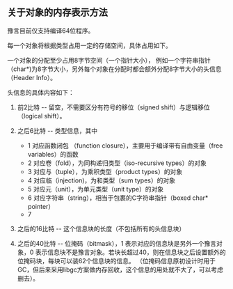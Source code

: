 ## 关于对象的内存表示方法


豫言目前仅支持编译64位程序。

每一个对象将根据类型占用一定的存储空间，具体占用如下。

一个对象的分配至少占用8字节空间（一个指针大小），
例如一个字符串指针（char*)为8字节大小，另外每个对象在分配时都会额外分配8字节大小的头信息（Header Info）。 

头信息的具体内容如下：
1. 前2比特 -- 留空，不需要区分有符号的移位（signed shift）与逻辑移位（logical shift）。
1. 之后6比特 -- 类型信息，其中
    * 1 对应函数闭包 （function closure），主要用于编译带有自由变量（free variables）的函数
    * 2 对应卷（fold），为同构递归类型（iso-recursive types）的对象
    * 3 对应与（tuple），为乘积类型（product types）的对象
    * 4 对应临（injection)，为和类型（sum types）的对象
    * 5 对应元（unit），为单元类型（unit type）的对象
    * 6 对应字符串（string），相当于包裹的C字符串指针（boxed char* pointer）
    * 7

1. 之后的16比特 -- 这个信息块的长度（不包括所有的头信息块）
2. 之后的40比特 -- 位掩码（bitmask），1 表示对应的信息块是另外一个豫言对象，0 表示信息块不是豫言对象。若块长超过40，则在信息块之后设置额外的位掩码块，每块可以装62个信息块的信息。 （位掩码信息原初设计时用于GC，但后来采用libgc方案做内存回收，这个信息的用处就不大了，可以考虑删去）。